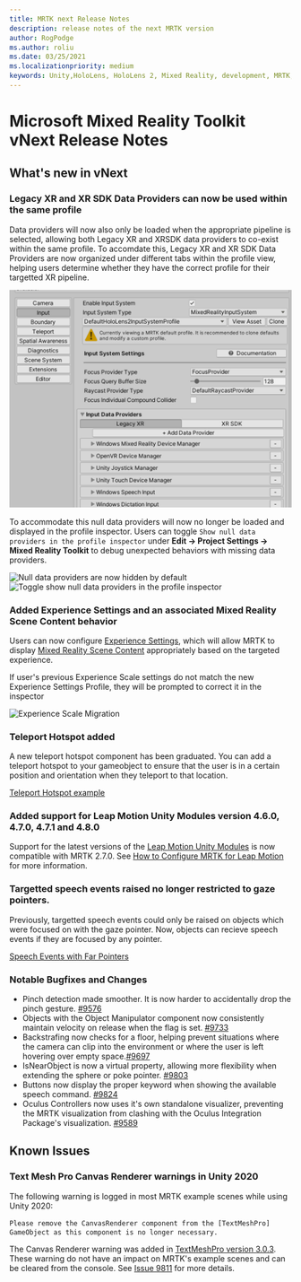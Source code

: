 ```yaml
---
title: MRTK next Release Notes
description: release notes of the next MRTK version
author: RogPodge
ms.author: roliu
ms.date: 03/25/2021
ms.localizationpriority: medium
keywords: Unity,HoloLens, HoloLens 2, Mixed Reality, development, MRTK, XRSDK, Legacy XR
---
```


# Microsoft Mixed Reality Toolkit vNext Release Notes

## What's new in vNext

### Legacy XR and XR SDK Data Providers can now be used within the same profile

Data providers will now also only be loaded when the appropriate pipeline is selected, allowing both Legacy XR and XRSDK data providers to co-exist within 
the same profile. To accomdate this, Legacy XR and XR SDK Data Providers are now organized under different tabs within the profile view, helping users 
determine whether they have the correct profile for their targetted XR pipeline.

![Legacy and XR SDK data providers can now be unified under a single profile](../features/images/xrsdk/LegacyAndXrsdkUnified.png)

To accommodate this null data providers will now no longer be loaded and displayed in the profile inspector. Users can toggle `Show null data providers in the profile inspector`
under **Edit -> Project Settings -> Mixed Reality Toolkit** to debug unexpected behaviors with missing data providers.

![Null data providers are now hidden by default](https://user-images.githubusercontent.com/39840334/115093658-ead24600-9ecf-11eb-91c2-486a37f69aba.png)
![Toggle show null data providers in the profile inspector](https://user-images.githubusercontent.com/39840334/115093670-f6257180-9ecf-11eb-96ec-ffe44a225a55.png)

### Added Experience Settings and an associated Mixed Reality Scene Content behavior

Users can now configure [Experience Settings](../features/experience-settings/experience-settings.md), which will allow MRTK to display [Mixed Reality Scene Content](../features/experience-settings/scene-content.md)
appropriately based on the targeted experience.

If user's previous Experience Scale settings do not match the new Experience Settings Profile, they will be prompted to correct it in the inspector

![Experience Scale Migration](https://user-images.githubusercontent.com/39840334/114946863-d70bde80-9e00-11eb-9859-fa40d40d2b36.gif)

### Teleport Hotspot added

A new teleport hotspot component has been graduated. You can add a teleport hotspot to your gameobject to ensure that the user is in a certain position and orientation when they teleport to that location.

[Teleport Hotspot example](images/TeleportHotspot.gif)

### Added support for Leap Motion Unity Modules version 4.6.0, 4.7.0, 4.7.1 and 4.8.0

Support for the latest versions of the [Leap Motion Unity Modules](https://developer.leapmotion.com/unity) is now compatible with MRTK 2.7.0.  See [How to Configure MRTK for Leap Motion](../features/cross-platform/leap-motion-mrtk.md) for more information. 

### Targetted speech events raised no longer restricted to gaze pointers.

Previously, targetted speech events could only be raised on objects which were focused on with the gaze pointer. Now, objects can recieve speech events if they are focused by any pointer.

[Speech Events with Far Pointers](https://user-images.githubusercontent.com/39840334/117516612-6fa00500-af4e-11eb-94ba-d5fb2ed4e7de.gif)

### Notable Bugfixes and Changes

- Pinch detection made smoother. It is now harder to accidentally drop the pinch gesture. [#9576](https://github.com/microsoft/MixedRealityToolkit-Unity/pull/9576)
- Objects with the Object Manipulator component now consistently maintain velocity on release when the flag is set. [#9733](https://github.com/microsoft/MixedRealityToolkit-Unity/pull/9733)
- Backstrafing now checks for a floor, helping prevent situations where the camera can clip into the environment or where the user is left hovering over empty space.[#9697](https://github.com/microsoft/MixedRealityToolkit-Unity/pull/9697)
- IsNearObject is now a virtual property, allowing more flexibility when extending the sphere or poke pointer. [#9803](https://github.com/microsoft/MixedRealityToolkit-Unity/pull/9803)
- Buttons now display the proper keyword when showing the available speech command. [#9824](https://github.com/microsoft/MixedRealityToolkit-Unity/pull/9824)
- Oculus Controllers now uses it's own standalone visualizer, preventing the MRTK visualization from clashing with the Oculus Integration Package's visualization. [#9589](https://github.com/microsoft/MixedRealityToolkit-Unity/pull/9589)


## Known Issues

### Text Mesh Pro Canvas Renderer warnings in Unity 2020

The following warning is logged in most MRTK example scenes while using Unity 2020:

```
Please remove the CanvasRenderer component from the [TextMeshPro] GameObject as this component is no longer necessary.
```

The Canvas Renderer warning was added in [TextMeshPro version 3.0.3](https://docs.unity3d.com/Packages/com.unity.textmeshpro@3.0/changelog/CHANGELOG.html#changes-3).  These warning do not have an impact on MRTK's example scenes and can be cleared from the console. See [Issue 9811](https://github.com/microsoft/MixedRealityToolkit-Unity/issues/9811) for more details. 
